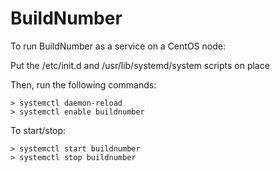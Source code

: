# BuildNumber

To run BuildNumber as a service on a CentOS node:

Put the /etc/init.d and /usr/lib/systemd/system scripts on place

Then, run the following commands:
```
> systemctl daemon-reload
> systemctl enable buildnumber
```
To start/stop:
```
> systemctl start buildnumber
> systemctl stop buildnumber
```

